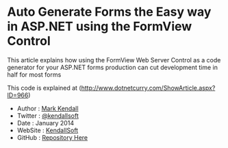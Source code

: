 Auto Generate Forms the Easy way in ASP.NET using the FormView Control
===================

This article explains how using the FormView Web Server Control as a code generator for your ASP.NET forms production can cut development time in half for most forms

This code is explained at (http://www.dotnetcurry.com/ShowArticle.aspx?ID=966)

* Author  : [Mark Kendall](http://www.dotnetcurry.com/author.aspx?AuthorName=Mark%20Kendall)
* Twitter : [@kendallsoft](http://www.twitter.com/kendallsoft)
* Date    : January 2014
* WebSite : [KendallSoft](http://aspspider.org/kendallsoft/)
* GitHub  : [Repository Here](https://github.com/dotnetcurry/auto-generate-forms)

